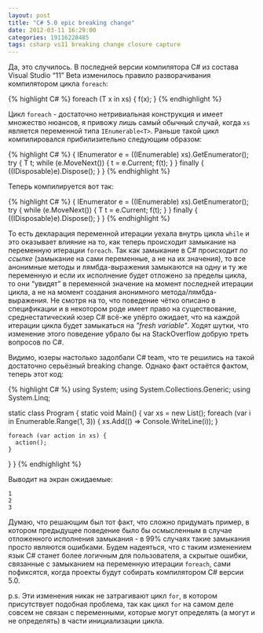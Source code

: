 ```yaml
---
layout: post
title: "C# 5.0 epic breaking change"
date: 2012-03-11 16:29:00
categories: 19116228485
tags: csharp vs11 breaking change closure capture
---
```

Да, это случилось. В последней версии компилятора C# из состава Visual Studio “11” Beta изменилось правило разворачивания компилятором цикла `foreach`:

{% highlight C# %}
foreach (T x in xs) {
  f(x);
}
{% endhighlight %}

Цикл `foreach` - достаточно нетривиальная конструкция и имеет множество нюансов, я привожу лишь самый обычный случай, когда `xs` является переменной типа `IEnumerable<T>`. Раньше такой цикл компилировался прибилизительно следующим образом:

{% highlight C# %}
{
  IEnumerator<T> e = ((IEnumerable<T>) xs).GetEnumerator();
  try {
    T t;
    while (e.MoveNext()) {
      t = e.Current;
      f(t);
    }
  }
  finally {
    ((IDisposable)e).Dispose();
  }
}
{% endhighlight %}

Теперь компилируется вот так:

{% highlight C# %}
{
  IEnumerator<T> e = ((IEnumerable<T>) xs).GetEnumerator();
  try {
    while (e.MoveNext()) {
      T t = e.Current;
      f(t);
    }
  }
  finally {
    ((IDisposable)e).Dispose();
  }
}
{% endhighlight %}

То есть декларация переменной итерации уехала внутрь цикла `while` и это оказывает влияние на то, как теперь происходит замыкание на переменную итерации `foreach`. Так как замыкание в C# происходит *по ссылке* (замыкание на сами переменные, а не на их значения), то все анонимные методы и лямбда-выражения замыкаются на одну и ту же переменную и если их исполнение будет отложено за пределы цикла, то они “увидят” в переменной значение на момент последней итерации цикла, а не на момент создания анонимного метода/лямбда-выражения. Не смотря на то, что поведение чётко описано в спецификации и в некотором роде имеет право на существование, среднестатический юзер C# всё-же упёрто ожидает, что на каждой итерации цикла будет замыкаться на *"fresh variable"*. Ходят шутки, что изменение этого поведение убрало бы на StackOverflow добрую треть вопросов по C#.

Видимо, юзеры настолько задолбали C# team, что те решились на такой достаточно серьёзный breaking change. Однако факт остаётся фактом, теперь этот код:

{% highlight C# %}
using System;
using System.Collections.Generic;
using System.Linq;

static class Program {
  static void Main() {
    var xs = new List<Action>();
    foreach (var i in Enumerable.Range(1, 3)) {
      xs.Add(() => Console.WriteLine(i));
    }

    foreach (var action in xs) {
      action();
    }
  }
}
{% endhighlight %}

Выводит на экран ожидаемые:

```
1
2
3

```
Думаю, что решающим был тот факт, что сложно придумать пример, в котором предыдущее поведение было бы осмысленным в случае отложенного исполнения замыкания - в 99% случаях такие замыкания просто являются ошибками. Будем надеяться, что с таким изменением язык C# станет более логичным для пользователя, а скрытые ошибки, связанные с замыканием на переменную итерации `foreach`, сами пофиксятся, когда проекты будут собирать компилятором C# версии 5.0.

p.s. Эти изменения никак не затрагивают цикл `for`, в котором присутствует подобная проблема, так как цикл `for` на самом деле совсем не связан с переменными, которые могут определять (а могут и не определять) в части инициализации цикла.
